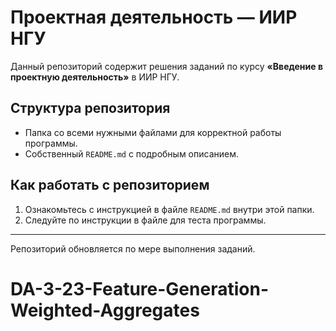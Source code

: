 # Проектная деятельность — ИИР НГУ

Данный репозиторий содержит решения заданий по курсу **«Введение в проектную деятельность»** в ИИР НГУ.  

## Структура репозитория
  - Папка со всеми нужными файлами для корректной работы программы.
  - Cобственный `README.md` с подробным описанием.

## Как работать с репозиторием

1. Ознакомьтесь с инструкцией в файле `README.md` внутри этой папки.  
2. Следуйте по инструкции в файле для теста программы.

---

Репозиторий обновляется по мере выполнения заданий.
# DA-3-23-Feature-Generation-Weighted-Aggregates
